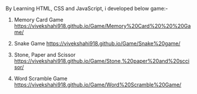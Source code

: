 By Learning HTML, CSS and JavaScript, i developed below game:-
1. Memory Card Game      
https://vivekshahi918.github.io/Game/Memory%20Card%20%20%20Game/

2. Snake Game
https://vivekshahi918.github.io/Game/Snake%20game/

3. Stone, Paper and Scissor   
https://vivekshahi918.github.io/Game/Stone,%20paper%20and%20sccisor/

4. Word Scramble Game     
https://vivekshahi918.github.io/Game/Word%20Scramble%20Game/
